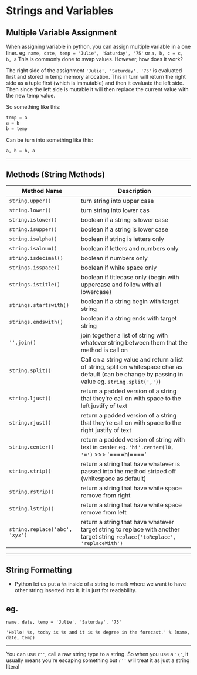 # Strings and Variables

## Multiple Variable Assignment

When assigning variable in python, you can assign multiple variable in a one liner.
eg. `name, date, temp = 'Julie', 'Saturday', '75'` or `a, b, c = c, b, a`
This is commonly done to swap values. However, how does it work?


The right side of the assignment `'Julie', 'Saturday', '75'` is evaluated first and stored in temp memory allocation.
This in turn will return the right side as a tuple first (which is immutable) and then it evaluate the left side.
Then since the left side is mutable it will then replace the current value with the new temp value.

So something like this:
```Python
temp = a
a = b
b = temp
```
Can be turn into something like this:
```Python
a, b = b, a
```



---
## Methods (String Methods)

| Method Name  | Description  |
|---|---|
| `string.upper()`  | turn string into upper case  |
| `string.lower()`  | turn string into lower cas  |
| `string.islower()`  | boolean if a string is lower case  |
| `string.isupper()`  | boolean if a string is lower case  |
| `string.isalpha()`  | boolean if string is letters only  |
| `string.isalnum()`  | boolean if letters and numbers only  |
| `string.isdecimal()`  | boolean if numbers only  |
| `strings.isspace()`  | boolean if white space only  |
| `strings.istitle()`  | boolean if titlecase only (begin with uppercase and follow with all lowercase)  |
| `strings.startswith()` | boolean if a string begin with target string |
| `strings.endswith()` | boolean if a string ends with target string |
| `''.join()` | join together a list of string with whatever string between them that the method is call on |
| `string.split()` | Call on a string value and return a list of string, split on whitespace char as default (can be change by passing in value eg. `string.split(',')`) |
| `string.ljust()` | return a padded version of a string that they're call on with space to the left justify of text |
| `string.rjust()` | return a padded version of a string that they're call on with space to the right justify of text |
| `string.center()` | return a padded version of string with text in center eg. `'hi'.center(10, '=')` >>> '====hi===='|
| `string.strip()` | return a string that have whatever is passed into the method striped off (whitespace as default) |
| `string.rstrip()` | return a string that have white space remove from right |
| `string.lstrip()` | return a string that have white space remove from left |
| `string.replace('abc', 'xyz')` | return a string that have whatever target string to replace with another target string `replace('toReplace', 'replaceWith')` |

---

## String Formatting
* Python let us put a `%s` inside of a string to mark where we want to have other string inserted into it. It is just for readability.

eg.
---
`name, date, temp = 'Julie', 'Saturday', '75'`

`'Hello! %s, today is %s and it is %s degree in the forecast.' % (name, date, temp)`

---

You can use `r''`, call a raw string type to a string. So when you use a `'\'`, it usually means you're escaping something but `r''` will treat it as just a string literal
